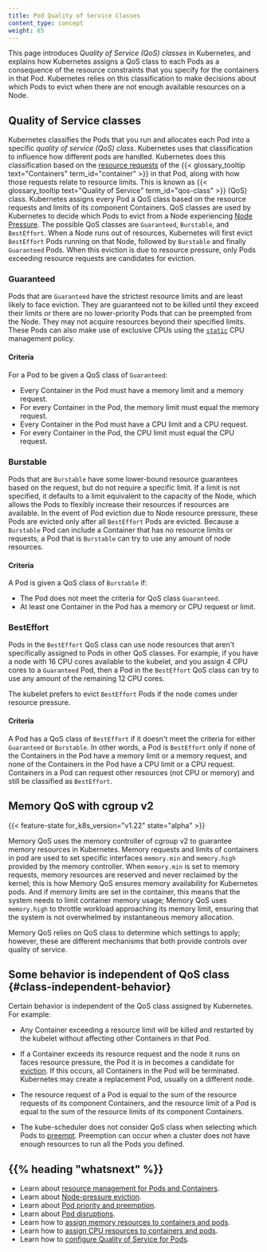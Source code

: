 ```yaml
---
title: Pod Quality of Service Classes
content_type: concept
weight: 85
---
```


<!-- overview -->

This page introduces _Quality of Service (QoS) classes_ in Kubernetes, and explains
how Kubernetes assigns a QoS class to each Pods as a consequence of the resource
constraints that you specify for the containers in that Pod. Kubernetes relies on this
classification to make decisions about which Pods to evict when there are not enough
available resources on a Node.

<!-- body -->

## Quality of Service classes

Kubernetes classifies the Pods that you run and allocates each Pod into a specific
_quality of service (QoS) class_. Kubernetes uses that classification to influence how different
pods are handled. Kubernetes does this classification based on the
[resource requests](/docs/concepts/configuration/manage-resources-containers/)
of the {{< glossary_tooltip text="Containers" term_id="container" >}} in that Pod, along with
how those requests relate to resource limits.
This is known as {{< glossary_tooltip text="Quality of Service" term_id="qos-class" >}}
(QoS) class. Kubernetes assigns every Pod a QoS class based on the resource requests
and limits of its component Containers. QoS classes are used by Kubernetes to decide
which Pods to evict from a Node experiencing
[Node Pressure](/docs/concepts/scheduling-eviction/node-pressure-eviction/). The possible
QoS classes are `Guaranteed`, `Burstable`, and `BestEffort`. When a Node runs out of resources,
Kubernetes will first evict `BestEffort` Pods running on that Node, followed by `Burstable` and
finally `Guaranteed` Pods. When this eviction is due to resource pressure, only Pods exceeding
resource requests are candidates for eviction.

### Guaranteed

Pods that are `Guaranteed` have the strictest resource limits and are least likely
to face eviction. They are guaranteed not to be killed until they exceed their limits
or there are no lower-priority Pods that can be preempted from the Node. They may
not acquire resources beyond their specified limits. These Pods can also make
use of exclusive CPUs using the
[`static`](/docs/tasks/administer-cluster/cpu-management-policies/#static-policy) CPU management policy.

#### Criteria

For a Pod to be given a QoS class of `Guaranteed`:

- Every Container in the Pod must have a memory limit and a memory request.
- For every Container in the Pod, the memory limit must equal the memory request.
- Every Container in the Pod must have a CPU limit and a CPU request.
- For every Container in the Pod, the CPU limit must equal the CPU request.

### Burstable

Pods that are `Burstable` have some lower-bound resource guarantees based on the request, but
do not require a specific limit. If a limit is not specified, it defaults to a
limit equivalent to the capacity of the Node, which allows the Pods to flexibly increase
their resources if resources are available. In the event of Pod eviction due to Node
resource pressure, these Pods are evicted only after all `BestEffort` Pods are evicted.
Because a `Burstable` Pod can include a Container that has no resource limits or requests, a Pod
that is `Burstable` can try to use any amount of node resources.

#### Criteria

A Pod is given a QoS class of `Burstable` if:

- The Pod does not meet the criteria for QoS class `Guaranteed`.
- At least one Container in the Pod has a memory or CPU request or limit.

### BestEffort

Pods in the `BestEffort` QoS class can use node resources that aren't specifically assigned
to Pods in other QoS classes. For example, if you have a node with 16 CPU cores available to the
kubelet, and you assign 4 CPU cores to a `Guaranteed` Pod, then a Pod in the `BestEffort`
QoS class can try to use any amount of the remaining 12 CPU cores.

The kubelet prefers to evict `BestEffort` Pods if the node comes under resource pressure.

#### Criteria

A Pod has a QoS class of `BestEffort` if it doesn't meet the criteria for either `Guaranteed`
or `Burstable`. In other words, a Pod is `BestEffort` only if none of the Containers in the Pod have a
memory limit or a memory request, and none of the Containers in the Pod have a
CPU limit or a CPU request.
Containers in a Pod can request other resources (not CPU or memory) and still be classified as
`BestEffort`.

## Memory QoS with cgroup v2

{{< feature-state for_k8s_version="v1.22" state="alpha" >}}

Memory QoS uses the memory controller of cgroup v2 to guarantee memory resources in Kubernetes.
Memory requests and limits of containers in pod are used to set specific interfaces `memory.min`
and `memory.high` provided by the memory controller. When `memory.min` is set to memory requests,
memory resources are reserved and never reclaimed by the kernel; this is how Memory QoS ensures
memory availability for Kubernetes pods. And if memory limits are set in the container,
this means that the system needs to limit container memory usage; Memory QoS uses `memory.high`
to throttle workload approaching its memory limit, ensuring that the system is not overwhelmed
by instantaneous memory allocation.

Memory QoS relies on QoS class to determine which settings to apply; however, these are different
mechanisms that both provide controls over quality of service.

## Some behavior is independent of QoS class {#class-independent-behavior}

Certain behavior is independent of the QoS class assigned by Kubernetes. For example:

- Any Container exceeding a resource limit will be killed and restarted by the kubelet without
  affecting other Containers in that Pod.

- If a Container exceeds its resource request and the node it runs on faces
  resource pressure, the Pod it is in becomes a candidate for [eviction](/docs/concepts/scheduling-eviction/node-pressure-eviction/).
  If this occurs, all Containers in the Pod will be terminated. Kubernetes may create a
  replacement Pod, usually on a different node.

- The resource request of a Pod is equal to the sum of the resource requests of
  its component Containers, and the resource limit of a Pod is equal to the sum of
  the resource limits of its component Containers.

- The kube-scheduler does not consider QoS class when selecting which Pods to
  [preempt](/docs/concepts/scheduling-eviction/pod-priority-preemption/#preemption).
  Preemption can occur when a cluster does not have enough resources to run all the Pods
  you defined.

## {{% heading "whatsnext" %}}

- Learn about [resource management for Pods and Containers](/docs/concepts/configuration/manage-resources-containers/).
- Learn about [Node-pressure eviction](/docs/concepts/scheduling-eviction/node-pressure-eviction/).
- Learn about [Pod priority and preemption](/docs/concepts/scheduling-eviction/pod-priority-preemption/).
- Learn about [Pod disruptions](/docs/concepts/workloads/pods/disruptions/).
- Learn how to [assign memory resources to containers and pods](/docs/tasks/configure-pod-container/assign-memory-resource/).
- Learn how to [assign CPU resources to containers and pods](/docs/tasks/configure-pod-container/assign-cpu-resource/).
- Learn how to [configure Quality of Service for Pods](/docs/tasks/configure-pod-container/quality-service-pod/).
